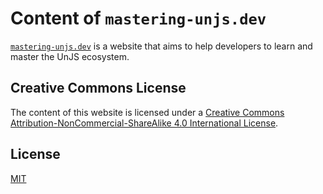 # Content of `mastering-unjs.dev`

[`mastering-unjs.dev`](https://mastering-unjs.dev) is a website that aims to help developers to learn and master the UnJS ecosystem.

## Creative Commons License

The content of this website is licensed under a [Creative Commons Attribution-NonCommercial-ShareAlike 4.0 International License](./CC-BY-NC-SA-4.0).

## License

[MIT](./LICENSE)
